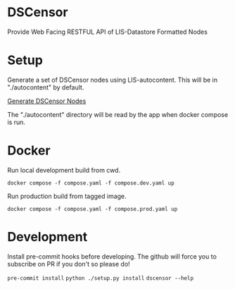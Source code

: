 # DSCensor
Provide Web Facing RESTFUL API of LIS-Datastore Formatted Nodes

# Setup

Generate a set of DSCensor nodes using LIS-autocontent. This will be in "./autocontent" by default.

[Generate DSCensor Nodes](https://github.com/legumeinfo/LIS-autocontent)

The "./autocontent" directory will be read by the app when docker compose is run.

# Docker

Run local development build from cwd.

`docker compose -f compose.yaml -f compose.dev.yaml up`

Run production build from tagged image.

`docker compose -f compose.yaml -f compose.prod.yaml up`

# Development

Install pre-commit hooks before developing. The github will force you to subscribe on PR if you don't so please do!

`pre-commit install`
`python ./setup.py install`
`dscensor --help`
